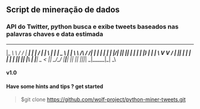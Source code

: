 
## Script de mineração de dados
### API do Twitter, python busca e exibe tweets baseados nas palavras chaves e data estimada

   _______        _______ _____ _____   __  __ ___ _   _ _____ ____  
  |_   _\ \      / / ____| ____|_   _| |  \/  |_ _| \ | | ____|  _ \ 
    | |  \ \ /\ / /|  _| |  _|   | |   | |\/| || ||  \| |  _| | |_) |
    | |   \ V  V / | |___| |___  | |   | |  | || || |\  | |___|  _ < 
    |_|    \_/\_/  |_____|_____| |_|   |_|  |_|___|_| \_|_____|_| \_\

#### v1.0

#### Have some hints and tips ? get started

> $git clone https://github.com/wolf-project/python-miner-tweets.git

